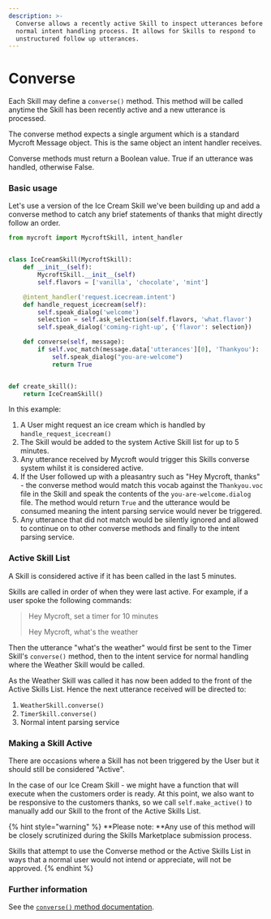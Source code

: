 ```yaml
---
description: >-
  Converse allows a recently active Skill to inspect utterances before the
  normal intent handling process. It allows for Skills to respond to
  unstructured follow up utterances.
---
```


# Converse

Each Skill may define a `converse()` method. This method will be called anytime the Skill has been recently active and a new utterance is processed.&#x20;

The converse method expects a single argument which is a standard Mycroft Message object. This is the same object an intent handler receives.

Converse methods must return a Boolean value. True if an utterance was handled, otherwise False.

### Basic usage

Let's use a version of the Ice Cream Skill we've been building up and add a converse method to catch any brief statements of thanks that might directly follow an order.

```python
from mycroft import MycroftSkill, intent_handler


class IceCreamSkill(MycroftSkill):
    def __init__(self):
        MycroftSkill.__init__(self)
        self.flavors = ['vanilla', 'chocolate', 'mint']

    @intent_handler('request.icecream.intent')
    def handle_request_icecream(self):
        self.speak_dialog('welcome')
        selection = self.ask_selection(self.flavors, 'what.flavor')
        self.speak_dialog('coming-right-up', {'flavor': selection})

    def converse(self, message):
        if self.voc_match(message.data['utterances'][0], 'Thankyou'):
            self.speak_dialog("you-are-welcome")
            return True


def create_skill():
    return IceCreamSkill()
```

In this example:

1. A User might request an ice cream which is handled by `handle_request_icecream()`&#x20;
2. The Skill would be added to the system Active Skill list for up to 5 minutes.
3. Any utterance received by Mycroft would trigger this Skills converse system whilst it is considered active.
4. If the User followed up with a pleasantry such as "Hey Mycroft, thanks" - the converse method would match this vocab against the `Thankyou.voc` file in the Skill and speak the contents of the `you-are-welcome.dialog` file. The method would return `True` and the utterance would be consumed meaning the intent parsing service would never be triggered.
5. Any utterance that did not match would be silently ignored and allowed to continue on to other converse methods and finally to the intent parsing service.

### Active Skill List

A Skill is considered active if it has been called in the last 5 minutes.

Skills are called in order of when they were last active. For example, if a user spoke the following commands:

> Hey Mycroft, set a timer for 10 minutes
>
> Hey Mycroft, what's the weather

Then the utterance "what's the weather" would first be sent to the Timer Skill's `converse()` method, then to the intent service for normal handling where the Weather Skill would be called.

As the Weather Skill was called it has now been added to the front of the Active Skills List. Hence the next utterance received will be directed to:

1. `WeatherSkill.converse()`
2. `TimerSkill.converse()`
3. Normal intent parsing service

### Making a Skill Active

There are occasions where a Skill has not been triggered by the User but it should still be considered "Active".

In the case of our Ice Cream Skill - we might have a function that will execute when the customers order is ready. At this point, we also want to be responsive to the customers thanks, so we call `self.make_active()` to manually add our Skill to the front of the Active Skills List.

{% hint style="warning" %}
**Please note: **Any use of this method will be closely scrutinized during the Skills Marketplace submission process.

Skills that attempt to use the Converse method or the Active Skills List in ways that a normal user would not intend or appreciate, will not be approved.
{% endhint %}

### Further information&#x20;

See the [`converse()` method documentation](https://mycroft-core.readthedocs.io/en/latest/source/mycroft.html#mycroft.MycroftSkill.converse).
